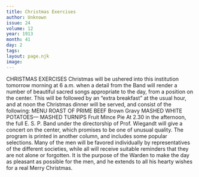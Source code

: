 ```yaml
---
title: Christmas Exercises
author: Unknown
issue: 24
volume: 12
year: 1913
month: 41
day: 2
tags:
layout: page.njk
image:
---
```

CHRISTMAS EXERCISES    Christmas will be ushered into this institution tomorrow morning at 6 a.m. when a detail from the Band will render a number of beautiful sacred songs appropriate to the day, from a position on the center. This will be followed by an “extra breakfast” at the usual hour, and at noon the Christmas dinner will be served, and consist of the following:    MENU    ROAST OF PRIME BEEF    Brown Gravy    MASHED WHITE POTATOES— MASHED TURNIPS    Fruit    Mince Pie    At 2.30 in the afternoon, the full E. S. P. Band under the directorship of Prof. Wiegandt will give a concert on the center, which promises to be one of unusual quality. The program is printed in another column, and includes some popular selections.    Many of the men will be favored individually by representatives of the different societies, while all will receive suitable reminders that they are not alone or forgotten. It is the purpose of the Warden to make the day as pleasant as possible for the men, and he extends to all his hearty wishes for a real Merry Christmas.

